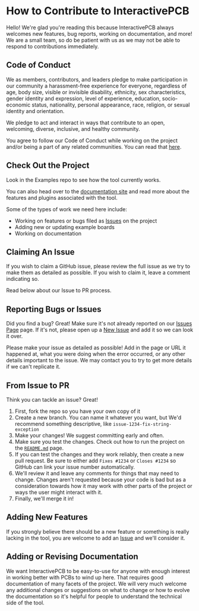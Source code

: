 # How to Contribute to InteractivePCB

Hello! We're glad you're reading this because InteractivePCB always welcomes new features, bug reports, working on documentation, and more! We are a small team, so do be patient with us as we may not be able to respond to contributions immediately.

## Code of Conduct

We as members, contributors, and leaders pledge to make participation in our community a harassment-free experience for everyone, regardless of age, body size, visible or invisible disability, ethnicity, sex characteristics, gender identity and expression, level of experience, education, socio-economic status, nationality, personal appearance, race, religion, or sexual identity and orientation.

We pledge to act and interact in ways that contribute to an open, welcoming, diverse, inclusive, and healthy community.

You agree to follow our Code of Conduct while working on the project and/or being a part of any related communities. You can read that [here](https://github.com/oceanofthelost/InteractivePCB/blob/main/CODE_OF_CONDUCT.md).

## Check Out the Project

Look in the Examples repo to see how the tool currently works.

You can also head over to the [documentation site](https://github.com/oceanofthelost/InteractivePCB/wiki) and read more about the features and plugins associated with the tool.

Some of the types of work we need here include:

- Working on features or bugs filed as [Issues](https://github.com/oceanofthelost/InteractivePCB/issues) on the project
- Adding new or updating example boards
- Working on documentation

## Claiming An Issue

If you wish to claim a GitHub issue, please review the full issue as we try to make them as detailed as possible. If you wish to claim it, leave a comment indicating so.

Read below about our Issue to PR process.

## Reporting Bugs or Issues

Did you find a bug? Great! Make sure it's not already reported on our [Issues Page](https://github.com/oceanofthelost/InteractivePCB/issues) page. If it's not, please open up a [New Issue](https://github.com/oceanofthelost/InteractivePCB/issues/new/choose) and add it so we can look it over.

Please make your issue as detailed as possible! Add in the page or URL it happened at, what you were doing when the error occurred, or any other details important to the issue. We may contact you to try to get more details if we can't replicate it.

## From Issue to PR

Think you can tackle an issue? Great!

1. First, fork the repo so you have your own copy of it
1. Create a new branch. You can name it whatever you want, but We'd recommend something descriptive, like `issue-1234-fix-string-exception`
1. Make your changes! We suggest committing early and often.
1. Make sure you test the changes. Check out how to run the project on the [`README.md`](https://github.com/oceanofthelost/InteractivePCB/blob/main/README.md) page.
1. If you can test the changes and they work reliably, then create a new pull request. Be sure to either add `Fixes #1234` or `Closes #1234` so GitHub can link your issue number automatically.
1. We'll review it and leave any comments for things that may need to change. Changes aren't requested because your code is bad but as a consideration towards how it may work with other parts of the project or ways the user might interact with it.
1. Finally, we'll merge it in!

## Adding New Features

If you strongly believe there should be a new feature or something is really lacking in the tool, you are welcome to add an [Issue](https://github.com/oceanofthelost/InteractivePCB/issues/new/choose) and we'll consider it.

## Adding or Revising Documentation

We want InteractivePCB to be easy-to-use for anyone with enough interest in working better with PCBs to wind up here. That requires good documentation of many facets of the project. We will very much welcome any additional changes or suggestions on what to change or how to evolve the documentation so it's helpful for people to understand the technical side of the tool.
